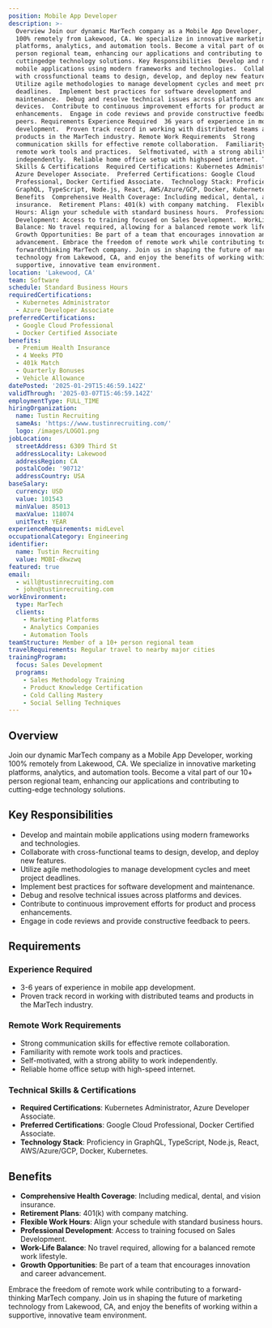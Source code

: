 ```yaml
---
position: Mobile App Developer
description: >-
  Overview Join our dynamic MarTech company as a Mobile App Developer, working
  100% remotely from Lakewood, CA. We specialize in innovative marketing
  platforms, analytics, and automation tools. Become a vital part of our 10+
  person regional team, enhancing our applications and contributing to
  cuttingedge technology solutions. Key Responsibilities  Develop and maintain
  mobile applications using modern frameworks and technologies.  Collaborate
  with crossfunctional teams to design, develop, and deploy new features. 
  Utilize agile methodologies to manage development cycles and meet project
  deadlines.  Implement best practices for software development and
  maintenance.  Debug and resolve technical issues across platforms and
  devices.  Contribute to continuous improvement efforts for product and process
  enhancements.  Engage in code reviews and provide constructive feedback to
  peers. Requirements Experience Required  36 years of experience in mobile app
  development.  Proven track record in working with distributed teams and
  products in the MarTech industry. Remote Work Requirements  Strong
  communication skills for effective remote collaboration.  Familiarity with
  remote work tools and practices.  Selfmotivated, with a strong ability to work
  independently.  Reliable home office setup with highspeed internet. Technical
  Skills & Certifications  Required Certifications: Kubernetes Administrator,
  Azure Developer Associate.  Preferred Certifications: Google Cloud
  Professional, Docker Certified Associate.  Technology Stack: Proficiency in
  GraphQL, TypeScript, Node.js, React, AWS/Azure/GCP, Docker, Kubernetes.
  Benefits  Comprehensive Health Coverage: Including medical, dental, and vision
  insurance.  Retirement Plans: 401(k) with company matching.  Flexible Work
  Hours: Align your schedule with standard business hours.  Professional
  Development: Access to training focused on Sales Development.  WorkLife
  Balance: No travel required, allowing for a balanced remote work lifestyle. 
  Growth Opportunities: Be part of a team that encourages innovation and career
  advancement. Embrace the freedom of remote work while contributing to a
  forwardthinking MarTech company. Join us in shaping the future of marketing
  technology from Lakewood, CA, and enjoy the benefits of working within a
  supportive, innovative team environment.
location: 'Lakewood, CA'
team: Software
schedule: Standard Business Hours
requiredCertifications:
  - Kubernetes Administrator
  - Azure Developer Associate
preferredCertifications:
  - Google Cloud Professional
  - Docker Certified Associate
benefits:
  - Premium Health Insurance
  - 4 Weeks PTO
  - 401k Match
  - Quarterly Bonuses
  - Vehicle Allowance
datePosted: '2025-01-29T15:46:59.142Z'
validThrough: '2025-03-07T15:46:59.142Z'
employmentType: FULL_TIME
hiringOrganization:
  name: Tustin Recruiting
  sameAs: 'https://www.tustinrecruiting.com/'
  logo: /images/LOGO1.png
jobLocation:
  streetAddress: 6309 Third St
  addressLocality: Lakewood
  addressRegion: CA
  postalCode: '90712'
  addressCountry: USA
baseSalary:
  currency: USD
  value: 101543
  minValue: 85013
  maxValue: 118074
  unitText: YEAR
experienceRequirements: midLevel
occupationalCategory: Engineering
identifier:
  name: Tustin Recruiting
  value: MOBI-dkwzwq
featured: true
email:
  - will@tustinrecruiting.com
  - john@tustinrecruiting.com
workEnvironment:
  type: MarTech
  clients:
    - Marketing Platforms
    - Analytics Companies
    - Automation Tools
teamStructure: Member of a 10+ person regional team
travelRequirements: Regular travel to nearby major cities
trainingProgram:
  focus: Sales Development
  programs:
    - Sales Methodology Training
    - Product Knowledge Certification
    - Cold Calling Mastery
    - Social Selling Techniques
---
```




## Overview

Join our dynamic MarTech company as a Mobile App Developer, working 100% remotely from Lakewood, CA. We specialize in innovative marketing platforms, analytics, and automation tools. Become a vital part of our 10+ person regional team, enhancing our applications and contributing to cutting-edge technology solutions. 

## Key Responsibilities

- Develop and maintain mobile applications using modern frameworks and technologies.
- Collaborate with cross-functional teams to design, develop, and deploy new features.
- Utilize agile methodologies to manage development cycles and meet project deadlines.
- Implement best practices for software development and maintenance.
- Debug and resolve technical issues across platforms and devices.
- Contribute to continuous improvement efforts for product and process enhancements.
- Engage in code reviews and provide constructive feedback to peers.

## Requirements

### Experience Required

- 3-6 years of experience in mobile app development.
- Proven track record in working with distributed teams and products in the MarTech industry.

### Remote Work Requirements

- Strong communication skills for effective remote collaboration.
- Familiarity with remote work tools and practices.
- Self-motivated, with a strong ability to work independently.
- Reliable home office setup with high-speed internet.

### Technical Skills & Certifications

- **Required Certifications**: Kubernetes Administrator, Azure Developer Associate.
- **Preferred Certifications**: Google Cloud Professional, Docker Certified Associate.
- **Technology Stack**: Proficiency in GraphQL, TypeScript, Node.js, React, AWS/Azure/GCP, Docker, Kubernetes.

## Benefits

- **Comprehensive Health Coverage**: Including medical, dental, and vision insurance.
- **Retirement Plans**: 401(k) with company matching.
- **Flexible Work Hours**: Align your schedule with standard business hours.
- **Professional Development**: Access to training focused on Sales Development.
- **Work-Life Balance**: No travel required, allowing for a balanced remote work lifestyle.
- **Growth Opportunities**: Be part of a team that encourages innovation and career advancement.

Embrace the freedom of remote work while contributing to a forward-thinking MarTech company. Join us in shaping the future of marketing technology from Lakewood, CA, and enjoy the benefits of working within a supportive, innovative team environment.
